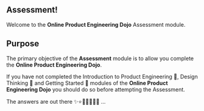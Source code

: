 ## Assessment!

Welcome to the **Online Product Engineering Dojo** Assessment module.

## Purpose

The primary objective of the **Assessment** module is to allow you complete the **Online Product Engineering Dojo**.

If you have not completed the Introduction to Product Engineering 📗, Design Thinking 📘 and Getting Started 📙 modules of the **Online Product Engineering Dojo** you should do so before attempting the Assessment.

The answers are out there ✨⭐️🌟💫💥💥💢 ...
